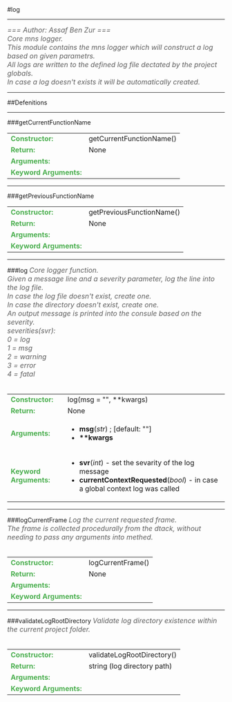 <body>
#log
<hr width = 100%>
<font color = #5f5f5f size = 3pt>
<i>
=== Author: Assaf Ben Zur === <br>
Core mns logger. <br>
This module contains the mns logger which will construct a log based on given parametrs. <br>
All logs are written to the defined log file dectated by the project globals. <br>
In case a log doesn't exists it will be automatically created. <br>
</font>
</i>
<hr width = 100%>
##Defenitions
<hr width = 100%>
###getCurrentFunctionName
<font size = 3pt>
<table>
<tr><td><b><font color = #4caf50>Constructor:  </font></b></td><td>getCurrentFunctionName()</td></tr>
<tr><td><b><font color = #4caf50>Return:  </font></b></td><td>None</td></tr>
<tr><td><b><font color = #4caf50>Arguments:  </font></b></td>
</tr>
<tr width=150px><td><b><font color = #4caf50>Keyword Arguments:  </font></b></td>
</tr>
</table></font>
<hr width = 100%>
###getPreviousFunctionName
<font size = 3pt>
<table>
<tr><td><b><font color = #4caf50>Constructor:  </font></b></td><td>getPreviousFunctionName()</td></tr>
<tr><td><b><font color = #4caf50>Return:  </font></b></td><td>None</td></tr>
<tr><td><b><font color = #4caf50>Arguments:  </font></b></td>
</tr>
<tr width=150px><td><b><font color = #4caf50>Keyword Arguments:  </font></b></td>
</tr>
</table></font>
<hr width = 100%>
###log
<font color = #5f5f5f size = 3pt>
<i>
Core logger function. <br>
Given a message line and a severity parameter, log the line into the log file. <br>
In case the log file doesn't exist, create one. <br>
In case the directory doesn't exist, create one. <br>
An output message is printed into the consule based on the severity. <br>
severities(svr): <br>
0 = log <br>
1 = msg <br>
2 = warning <br>
3 = error <br>
4 = fatal <br>
</i>
<br>
</font>
<font size = 3pt>
<table>
<tr><td><b><font color = #4caf50>Constructor:  </font></b></td><td>log(msg = "", **kwargs)</td></tr>
<tr><td><b><font color = #4caf50>Return:  </font></b></td><td>None</td></tr>
<tr><td><b><font color = #4caf50>Arguments:  </font></b></td>
<td><ul>
<li><b>msg</b>(<i>str</i>) ; [default: ""]</li>
<li><b>**kwargs</b></li>
</ul></td>
</tr>
<tr width=150px><td><b><font color = #4caf50>Keyword Arguments:  </font></b></td>
<td><ul>
<li><b>svr</b>(<i>int</i>) - set the sevarity of the log message</li>
<li><b>currentContextRequested</b>(<i>bool</i>) - in case a global context log was called</li>
</ul></td>
</tr>
</table></font>
<hr width = 100%>
###logCurrentFrame
<font color = #5f5f5f size = 3pt>
<i>
Log the current requested frame. <br>
The frame is collected procedurally from the dtack, without needing to pass any arguments into methed. <br>
</i>
<br>
</font>
<font size = 3pt>
<table>
<tr><td><b><font color = #4caf50>Constructor:  </font></b></td><td>logCurrentFrame()</td></tr>
<tr><td><b><font color = #4caf50>Return:  </font></b></td><td>None</td></tr>
<tr><td><b><font color = #4caf50>Arguments:  </font></b></td>
</tr>
<tr width=150px><td><b><font color = #4caf50>Keyword Arguments:  </font></b></td>
</tr>
</table></font>
<hr width = 100%>
###validateLogRootDirectory
<font color = #5f5f5f size = 3pt>
<i>
Validate log directory existence within the current project folder. <br>
</i>
<br>
</font>
<font size = 3pt>
<table>
<tr><td><b><font color = #4caf50>Constructor:  </font></b></td><td>validateLogRootDirectory()</td></tr>
<tr><td><b><font color = #4caf50>Return:  </font></b></td><td>string (log directory path)</td></tr>
<tr><td><b><font color = #4caf50>Arguments:  </font></b></td>
</tr>
<tr width=150px><td><b><font color = #4caf50>Keyword Arguments:  </font></b></td>
</tr>
</table></font>

